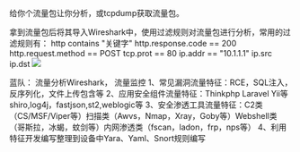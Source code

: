 给你个流量包让你分析，或tcpdump获取流量包。

拿到流量包后将其导入Wireshark中，使用过滤规则对流量包进行分析，常用的过滤规则有：
http contains "关键字"
http.response.code == 200
http.request.method == POST
tcp.prot == 80
ip.addr == "10.1.1.1"
ip.src
ip.dst
![](.topwrite/assets/image_1709976672022.png)


蓝队：
流量分析Wireshark，
流量监控
1、常见漏洞流量特征：RCE，SQL注入，反序列化，文件上传包含等
2、应用安全组件流量特征：Thinkphp Laravel Yii等shiro,log4j，fastjson,st2,weblogic等
3、安全渗透工具流量特征：C2类（CS/MSF/Viper等）扫描类（Awvs，Nmap，Xray，Goby等）Webshell类（哥斯拉，冰蝎，蚊剑等）内网渗透类（fscan，ladon，frp，nps等）
4、利用特征开发编写整理到设备中Yara、Yaml、Snort规则编写